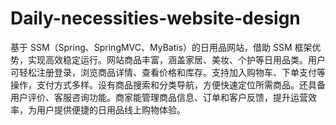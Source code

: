 # Daily-necessities-website-design
基于 SSM（Spring、SpringMVC、MyBatis）的日用品网站，借助 SSM 框架优势，实现高效稳定运行。网站商品丰富，涵盖家居、美妆、个护等日用品类。用户可轻松注册登录，浏览商品详情、查看价格和库存。支持加入购物车、下单支付等操作，支付方式多样。设有商品搜索和分类导航，方便快速定位所需商品。还具备用户评价、客服咨询功能。商家能管理商品信息、订单和客户反馈，提升运营效率，为用户提供便捷的日用品线上购物体验。 
